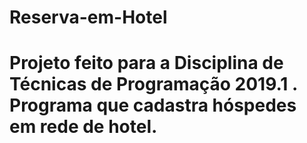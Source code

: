 # Reserva-em-Hotel
# Projeto feito para a Disciplina de Técnicas de Programação 2019.1 . Programa que cadastra hóspedes em rede de hotel.



